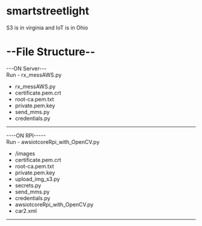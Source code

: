 # smartstreetlight
S3 is in virginia
and IoT is in Ohio


<h1>--File Structure--</h1>

---ON Server--- <br>
Run - rx_messAWS.py

* rx_messAWS.py
* certificate.pem.crt
* root-ca.pem.txt
* private.pem.key
* send_mms.py
* credentials.py

---------------
----ON RPI----- <br>
Run - awsiotcoreRpi_with_OpenCV.py

* /images
* certificate.pem.crt
* root-ca.pem.txt
* private.pem.key
* upload_img_s3.py
* secrets.py
* send_mms.py
* credentials.py
* awsiotcoreRpi_with_OpenCV.py
* car2.xml

---------------




